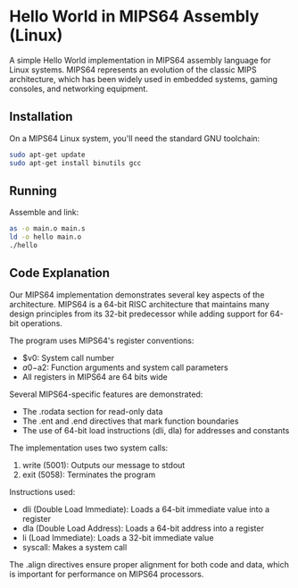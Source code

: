# Hello World in MIPS64 Assembly (Linux)

A simple Hello World implementation in MIPS64 assembly language for Linux systems. MIPS64 represents an evolution of the classic MIPS architecture, which has been widely used in embedded systems, gaming consoles, and networking equipment.

## Installation

On a MIPS64 Linux system, you'll need the standard GNU toolchain:

```bash
sudo apt-get update
sudo apt-get install binutils gcc
```

## Running

Assemble and link:
```bash
as -o main.o main.s
ld -o hello main.o
./hello
```

## Code Explanation

Our MIPS64 implementation demonstrates several key aspects of the architecture. MIPS64 is a 64-bit RISC architecture that maintains many design principles from its 32-bit predecessor while adding support for 64-bit operations.

The program uses MIPS64's register conventions:
- $v0: System call number
- $a0-$a2: Function arguments and system call parameters
- All registers in MIPS64 are 64 bits wide

Several MIPS64-specific features are demonstrated:
- The .rodata section for read-only data
- The .ent and .end directives that mark function boundaries
- The use of 64-bit load instructions (dli, dla) for addresses and constants

The implementation uses two system calls:
1. write (5001): Outputs our message to stdout
2. exit (5058): Terminates the program

Instructions used:
- dli (Double Load Immediate): Loads a 64-bit immediate value into a register
- dla (Double Load Address): Loads a 64-bit address into a register
- li (Load Immediate): Loads a 32-bit immediate value
- syscall: Makes a system call

The .align directives ensure proper alignment for both code and data, which is important for performance on MIPS64 processors.
